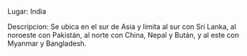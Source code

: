 Lugar: India

Descripcion: 
Se ubica en el sur de Asia y limita al sur con Sri Lanka, al noroeste con Pakistán, al norte con China, Nepal y Bután, y al este con Myanmar y Bangladesh.
